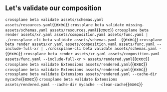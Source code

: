 ## Let's validate our composition
`crossplane beta validate assets/schemas.yaml assets/resources.yaml`{{exec}}
`crossplane beta validate missing-assets/schemas.yaml assets/resources.yaml`{{exec}}
`crossplane beta render assets/xr.yaml assets/composition.yaml assets/func.yaml | ./crossplane-cli beta validate assets/schemas.yaml -`{{exec}}
`crossplane beta render assets/xr.yaml assets/composition.yaml assets/func.yaml --include-full-xr | ./crossplane-cli beta validate assets/schemas.yaml -`{{exec}}
`crossplane beta render assets/xr.yaml assets/composition.yaml assets/func.yaml --include-full-xr > assets/rendered.yaml`{{exec}}
`crossplane beta validate Extensions assets/rendered.yaml`{{exec}}
`crossplane beta validate Extensions assets/rendered.yaml`{{exec}}
`crossplane beta validate Extensions assets/rendered.yaml --cache-dir mycache`{{exec}}
`crossplane beta validate Extensions assets/rendered.yaml --cache-dir mycache --clean-cache`{{exec}}
